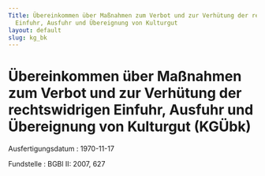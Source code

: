 ```yaml
---
Title: Übereinkommen über Maßnahmen zum Verbot und zur Verhütung der rechtswidrigen
  Einfuhr, Ausfuhr und Übereignung von Kulturgut
layout: default
slug: kg_bk
---
```


# Übereinkommen über Maßnahmen zum Verbot und zur Verhütung der rechtswidrigen Einfuhr, Ausfuhr und Übereignung von Kulturgut (KGÜbk)

Ausfertigungsdatum
:   1970-11-17

Fundstelle
:   BGBl II: 2007, 627

